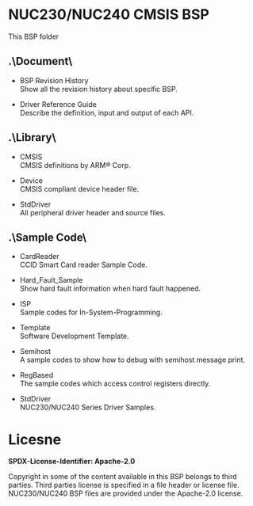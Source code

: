 # NUC230/NUC240 CMSIS BSP

This BSP folder

## .\Document\


- BSP Revision History<br>
	Show all the revision history about specific BSP.

- Driver Reference Guide<br>
	Describe the definition, input and output of each API.

## .\Library\


- CMSIS<br>
	CMSIS definitions by ARM® Corp.

- Device<br>
	CMSIS compliant device header file.

- StdDriver<br>
	All peripheral driver header and source files.

## .\Sample Code\


- CardReader<br>
	CCID Smart Card reader Sample Code.

- Hard\_Fault\_Sample<br>
	Show hard fault information when hard fault happened.

- ISP<br>
	Sample codes for In-System-Programming.

- Template<br>
	Software Development Template.

- Semihost<br>
	A sample codes to show how to debug with semihost message print.

- RegBased<br>
	The sample codes which access control registers directly.

- StdDriver<br>
	NUC230/NUC240 Series Driver Samples.


# Licesne

**SPDX-License-Identifier: Apache-2.0**

Copyright in some of the content available in this BSP belongs to third parties.
Third parties license is specified in a file header or license file.
NUC230/NUC240 BSP files are provided under the Apache-2.0 license.

